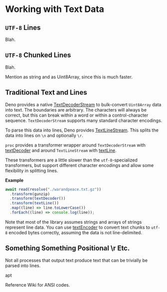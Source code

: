# Working with Text Data

## `UTF-8` Lines

Blah.

## `UTF-8` Chunked Lines

Blah.

Mention as string and as Uint8Array, since this is much faster.

## Traditional Text and Lines

Deno provides a native
[TextDecoderStream](https://deno.land/api?s=TextDecoderStream) to bulk-convert
`Uint8Array` data into text. The boundaries are arbitrary. The characters will
always be correct, but this can break within a word or within a
control-character sequence. `TextDecoderStream` supports many standard character
encodings.

To parse this data into lines, Deno provides
[TextLineStream](https://deno.land/std/streams/mod.ts?s=TextLineStream). This
splits the data into lines on `\n` and optionally `\r`.

`proc` provides a transformer wrapper around `TextDecoderStream` with
[textDecoder](https://deno.land/x/proc@{{gitv}}/mod3.ts?s=textDecoder) and
around `TextLineStream` with
[textLine](https://deno.land/x/proc@{{gitv}}/mod3.ts?s=textLine).

These transformers are a little slower than the `utf-8`-specialized
transformers, but support different character encodings and allow some
flexibility in splitting lines.

**Example**

```typescript
await read(resolve("./warandpeace.txt.gz"))
  .transform(gunzip)
  .transform(textDecoder())
  .transform(textLine())
  .map((line) => line.toLowerCase())
  .forEach((line) => console.log(line));
```

Note that most of the library assumes strings and arrays of strings represent
line data. You can use
[textEncoder](https://deno.land/x/proc@{{gitv}}/mod3.ts?s=textEncoder) to
convert text chunks to `utf-8` encoded bytes correctly, assuming the data is not
line-delimited.

## Something Something Positional \r Etc.

Not all processes that output text produce text that can be trivially be parsed
into lines.

apt

Reference Wiki for ANSI codes.
